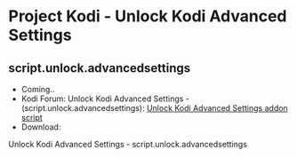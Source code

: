 # Project Kodi - Unlock Kodi Advanced Settings
## script.unlock.advancedsettings

<p align="left">
<ul>
    <li>Coming..</li>
    <li>Kodi Forum: Unlock Kodi Advanced Settings - (script.unlock.advancedsettings): <a href="https://forum.kodi.tv/showthread.php?tid=362847">Unlock Kodi Advanced Settings addon script</a></li>
    <li>Download: </li>
  </ul>
  </p>


  
Unlock Kodi Advanced Settings - script.unlock.advancedsettings
